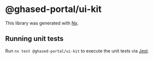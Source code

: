 # @ghased-portal/ui-kit

This library was generated with [Nx](https://nx.dev).

## Running unit tests

Run `nx test @ghased-portal/ui-kit` to execute the unit tests via [Jest](https://jestjs.io).
